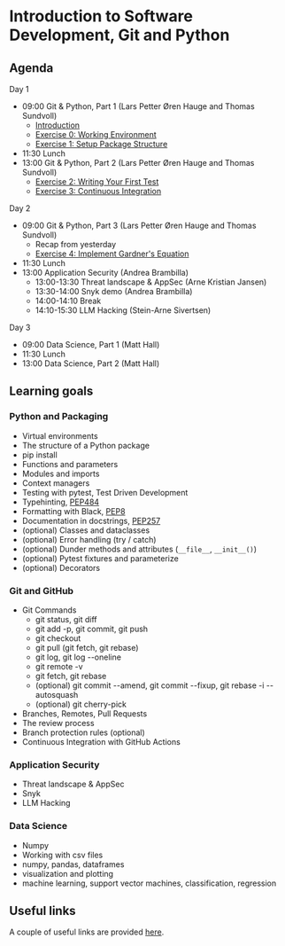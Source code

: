 # Introduction to Software Development, Git and Python

## Agenda

Day 1

- 09:00 Git & Python, Part 1 (Lars Petter Øren Hauge and Thomas Sundvoll)
  - [Introduction](introduction.md)
  - [Exercise 0: Working Environment](exercises/0_working_environment.md)
  - [Exercise 1: Setup Package Structure](exercises/1_setup_package_structure.md)
- 11:30 Lunch
- 13:00 Git & Python, Part 2 (Lars Petter Øren Hauge and Thomas Sundvoll)
  - [Exercise 2: Writing Your First Test](exercises/2_writing_you_first_test.md)
  - [Exercise 3: Continuous Integration](exercises/3_continuous_integration.md)

Day 2

- 09:00 Git & Python, Part 3 (Lars Petter Øren Hauge and Thomas Sundvoll)
  - Recap from yesterday
  - [Exercise 4: Implement Gardner's Equation](exercises/4_implement_gardners_equation.md)
- 11:30 Lunch
- 13:00 Application Security (Andrea Brambilla)
  - 13:00-13:30 Threat landscape & AppSec (Arne Kristian Jansen)
  - 13:30-14:00 Snyk demo (Andrea Brambilla)
  - 14:00-14:10 Break
  - 14:10-15:30 LLM Hacking (Stein-Arne Sivertsen)

Day 3

- 09:00 Data Science, Part 1 (Matt Hall)
- 11:30 Lunch
- 13:00 Data Science, Part 2 (Matt Hall)

## Learning goals

### Python and Packaging

- Virtual environments
- The structure of a Python package
- pip install
- Functions and parameters
- Modules and imports
- Context managers
- Testing with pytest, Test Driven Development
- Typehinting, [PEP484](https://peps.python.org/pep-0484/)
- Formatting with Black, [PEP8](https://peps.python.org/pep-0008/)
- Documentation in docstrings, [PEP257](https://peps.python.org/pep-0257/)
- (optional) Classes and dataclasses
- (optional) Error handling (try / catch)
- (optional) Dunder methods and attributes (`__file__`, `__init__()`)
- (optional) Pytest fixtures and parameterize
- (optional) Decorators

### Git and GitHub

- Git Commands
  - git status, git diff
  - git add -p, git commit, git push
  - git checkout
  - git pull (git fetch, git rebase)
  - git log, git log --oneline
  - git remote -v
  - git fetch, git rebase
  - (optional) git commit --amend, git commit --fixup, git rebase -i --autosquash
  - (optional) git cherry-pick
- Branches, Remotes, Pull Requests
- The review process
- Branch protection rules (optional)
- Continuous Integration with GitHub Actions

### Application Security

- Threat landscape & AppSec
- Snyk
- LLM Hacking

### Data Science

- Numpy
- Working with csv files
- numpy, pandas, dataframes
- visualization and plotting
- machine learning, support vector machines, classification, regression

## Useful links

A couple of useful links are provided [here](useful_links.md).
